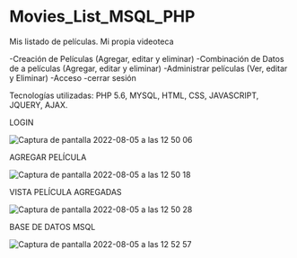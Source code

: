 # Movies_List_MSQL_PHP
Mis listado de películas. Mi propia videoteca

-Creación de Películas (Agregar, editar y eliminar)
-Combinación de Datos de a películas (Agregar, editar y eliminar)
-Administrar películas (Ver, editar y Eliminar)
-Acceso
-cerrar sesión

Tecnologías utilizadas: PHP 5.6, MYSQL, HTML, CSS, JAVASCRIPT, JQUERY, AJAX.

LOGIN 


![Captura de pantalla 2022-08-05 a las 12 50 06](https://user-images.githubusercontent.com/92207940/183062631-c3d9f6cc-b9dd-4890-9a8d-e9467f7307d4.png)


AGREGAR PELÍCULA

![Captura de pantalla 2022-08-05 a las 12 50 18](https://user-images.githubusercontent.com/92207940/183062711-caeeab4d-7668-4b63-be3d-5ddb547b4283.png)

VISTA PELÍCULA AGREGADAS

![Captura de pantalla 2022-08-05 a las 12 50 28](https://user-images.githubusercontent.com/92207940/183062781-78c91de5-f176-4c31-b2f5-442a0adfe339.png)

BASE DE DATOS MSQL 

![Captura de pantalla 2022-08-05 a las 12 52 57](https://user-images.githubusercontent.com/92207940/183062933-658a091b-c96c-4424-9b3c-9a9bf4f9d00f.png)
